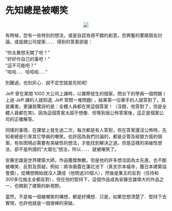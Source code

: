 # 先知總是被嘲笑 

<div style="clear: both; text-align: center;"><a href="http://2.bp.blogspot.com/-WzsF6e0TUY4/VhMbbvMUkNI/AAAAAAAALow/qWTEKRDYxo0/s1600/dog_smile.jpg" style="margin-left: 1em; margin-right: 1em;"><img border="0" src="http://2.bp.blogspot.com/-WzsF6e0TUY4/VhMbbvMUkNI/AAAAAAAALow/qWTEKRDYxo0/s1600/dog_smile.jpg"/></a></div>
<p>有時候，您有一些特別的想法，或是自認為很不錯的創意。您興奮的要跟朋友討論，或是跟公司提案．．．．得到的答案卻是：</p>
<p>“你太異想天開了吧？”<br/>“好好作自己的事吧！”<br/>“這不可能吧？”<br/>“哈哈．．．哈哈哈．．．”</p>
<p>別難過，也別灰心．說不定您就是先知呢!<a name="more"></a></p>
<p>Jeff 曾在某間 1000 大公司上課時，以實際發生的個案，問台下的學員一個問題 ( 上過 Jeff 課的人就知道, Jeff 常問一堆問題) ，結果第一位舉手的人就答對了。真是厲害。更讓我驚訝的是：全體人員都在笑這個答案！（沒錯，他答對了，但是全體人員都在笑)，因為這個答案太超乎想像．但等到我公佈答案後，這正是個案公司的正確解答。</p>
<p>同樣的事情，在課堂上發生過二次，每次都是有人答對，但在答案還沒公佈時，先知者總是引來其它學員的嘲笑。也許因為我們討論的，都是企管及經營方面的個案，有些困境必需要有突破性的想法，才能找到解決之道。但是這樣的突破性想法，卻不是所謂的”大眾化”想法，所以．．．．就被嘲笑了。</p>
<p>安藤忠雄是世界建築大師，作品獲獎無數。但是他的許多想法因為太先進，也不斷被嘲笑、反對及質疑，例如：將寺廟蓋在蓮花池下（真言宗本福寺，獲日本建築協會獎），從構想開始就沒人讚成（他問過30個人），然後是業主的反對（住持和300多位施主全都反對），但在他的堅持下，這個作品成為安藤忠雄偉大的作品之一，也開創了建築的新視野。</p>
<p>當然，不是每一個被嘲笑的構想，都是好構想．只是，如果您想清楚了．堅持下去實現，也許他就是一個很棒的突破。</p>